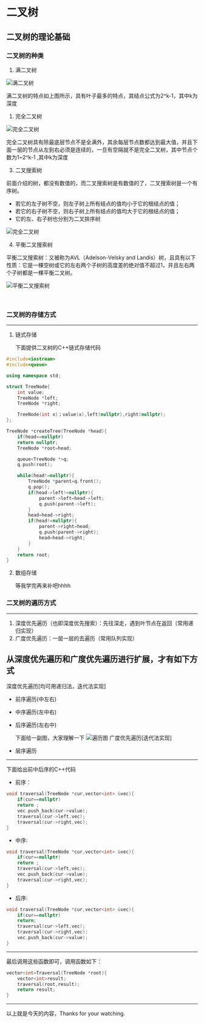 #  二叉树

## 二叉树的理论基础


###  二叉树的种类

1.  满二叉树

![满二叉树](https://code-thinking-1253855093.file.myqcloud.com/pics/20200806185805576.png)

满二叉树的特点如上图所示，具有叶子最多的特点，其结点公式为2^k-1，其中k为深度

1.  完全二叉树

![完全二叉树](https://code-thinking-1253855093.file.myqcloud.com/pics/20200920221638903.png)

完全二叉树具有除最底层节点不是全满外，其余每层节点数都达到最大值，并且下面一层的节点从左到右必须是连续的，一旦有空隔就不是完全二叉树，其中节点个数为1~2^k-1 ,其中k为深度

3.  二叉搜索树

前面介绍的树，都没有数值的，而二叉搜索树是有数值的了，二叉搜索树是一个有序树。

- 若它的左子树不空，则左子树上所有结点的值均小于它的根结点的值；
- 若它的右子树不空，则右子树上所有结点的值均大于它的根结点的值；
- 它的左、右子树也分别为二叉排序树

![完全二叉树](https://code-thinking-1253855093.file.myqcloud.com/pics/20200806190304693.png)

4.  平衡二叉搜索树

平衡二叉搜索树：又被称为AVL（Adelson-Velsky and Landis）树，且具有以下性质：它是一棵空树或它的左右两个子树的高度差的绝对值不超过1，并且左右两个子树都是一棵平衡二叉树。

![平衡二叉搜索树](https://code-thinking-1253855093.file.myqcloud.com/pics/20200806190511967.png)

<br />

### 二叉树的存储方式
---

1. 链式存储

   下面提供二叉树的C++链式存储代码
```  C++
#include<iostream>
#include<queue>

using namespace std;

struct TreeNode{
    int value;
    TreeNode *left;
    TreeNode *right;

    TreeNode(int x)；value(x),left(nullptr),right(nullptr);
};

TreeNode *createTree(TreeNode *head){
    if(head==nullptr)
    return nullptr;
    TreeNode *root=head;

    queue<TreeNode *>q;
    q.push(root);

    while(head!=nullptr){
        TreeNode *parent=q.front();
        q.pop();
        if(head->left!=nullptr){
            parent->left=head->left;
            q.push(parent->left);
        }
        head=head->right;
        if(head!=nullptr){
            parent->right=head;
            q.push(parent->right);
            head=head->right;
        }
    }
    return root;
}
```
2. 数组存储

   等我学完再来补吧hhhh
### 二叉树的遍历方式
---
1. 深度优先遍历（也即深度优先搜索）：先往深走，遇到叶节点在返回（常用递归实现）
2. 广度优先遍历：一层一层的去遍历（常用队列实现）

从深度优先遍历和广度优先遍历进行扩展，才有如下方式
---
深度优先遍历[均可用递归法，迭代法实现]
- 前序遍历(中左右)
- 中序遍历(左中右)
- 后序遍历(左右中)
  
  下面给一副图，大家理解一下
![遍历图](https://code-thinking-1253855093.file.myqcloud.com/pics/20200806191109896.png)
广度优先遍历[迭代法实现]
- 层序遍历

---
下面给出前中后序的C++代码

- 前序：
``` C++
void traversal(TreeNode *cur,vector<int> &vec){
    if(cur==nullptr)
    return ;
    vec.push_back(cur->value);
    traversal(cur->left,vec);
    traversal(cur->right,vec);
}
```
- 中序:
``` C++
void traversal(TreeNode *cur,vector<int> &vec){
    if(cur==nullptr)
    return ;
    traversal(cur->left,vec);
    vec.push_back(cur->value);
    traversal(cur->right,vec);
}
```
- 后序:
``` C++
void traversal(TreeNode *cur,vector<int> &vec){
    if(cur==nullptr)
    return;
    traversal(cur->left,vec);
    traversal(cur->right,vec);
    vec.push_back(cur->value);
}
```
---
最后调用这些函数即可，调用函数如下：
``` C++
vector<int>Traversal(TreeNode *root){
    vector<int>result;
    traversal(root,result);
    return result;
}
```
---
以上就是今天的内容，Thanks for your watching.